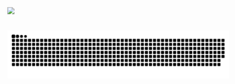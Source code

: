  <img src="https://github.com/ak.png"/>
<br><br><br>


<div align="center">
  <img  src="https://github.com/codemadhan/codemadhan/blob/main/resources/grid-snake.svg"
       alt="snake" /></a>
</div>

<!--
**arulkarthik2511/arulkarthik2511** is a ✨ _special_ ✨ repository because its `README.md` (this file) appears on your GitHub profile.

Here are some ideas to get you started:

- 🔭 I’m currently working on ...
- 🌱 I’m currently learning ...
- 👯 I’m looking to collaborate on ...
- 🤔 I’m looking for help with ...
- 💬 Ask me about ...
- 📫 How to reach me: ...
- 😄 Pronouns: ...
- ⚡ Fun fact: ...
-->
